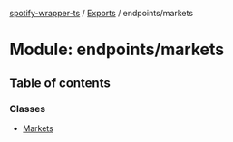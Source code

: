 [spotify-wrapper-ts](../README.md) / [Exports](../modules.md) / endpoints/markets

# Module: endpoints/markets

## Table of contents

### Classes

- [Markets](../classes/endpoints_markets.Markets.md)
